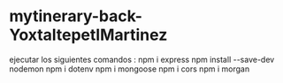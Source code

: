 # mytinerary-back-YoxtaltepetlMartinez

ejecutar los siguientes comandos : npm i express npm install --save-dev nodemon npm i dotenv npm i mongoose npm i cors npm i morgan
